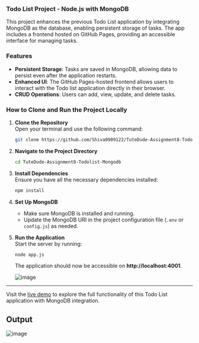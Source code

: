### Todo List Project - Node.js with MongoDB

This project enhances the previous Todo List application by integrating MongoDB as the database, enabling persistent storage of tasks. The app includes a frontend hosted on GitHub Pages, providing an accessible interface for managing tasks.

### Features

- **Persistent Storage**: Tasks are saved in MongoDB, allowing data to persist even after the application restarts.
- **Enhanced UI**: The GitHub Pages-hosted frontend allows users to interact with the Todo list application directly in their browser.
- **CRUD Operations**: Users can add, view, update, and delete tasks.

### How to Clone and Run the Project Locally

1. **Clone the Repository**  
   Open your terminal and use the following command:
   ```bash
   git clone https://github.com/Shiva0909122/TuteDude-Assignment8-Todolist-Mongodb.git
   ```

2. **Navigate to the Project Directory**  
   ```bash
   cd TuteDude-Assignment8-Todolist-Mongodb
   ```

3. **Install Dependencies**  
   Ensure you have all the necessary dependencies installed:
   ```bash
   npm install
   ```

4. **Set Up MongoDB**  
   - Make sure MongoDB is installed and running.
   - Update the MongoDB URI in the project configuration file (`.env` or `config.js`) as needed.

5. **Run the Application**  
   Start the server by running:
   ```bash
   node app.js
   ```
   The application should now be accessible on **http://localhost:4001**.
   
   ![image](https://github.com/user-attachments/assets/1e4b3c3a-e693-4b6b-ae00-747b149314e0)


---

Visit the [live demo](https://shiva0909122.github.io/TuteDude-Assignment8-Todolist-Mongodb/) to explore the full functionality of this Todo List application with MongoDB integration.

## Output 

![image](https://github.com/user-attachments/assets/49258491-8e05-495e-9556-0513273b01f3)
